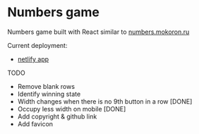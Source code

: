 # Numbers game

Numbers game built with React similar to [numbers.mokoron.ru](https://numbers.mokoron.ru/)

Current deployment:

- [netlify app](https://numbers09.netlify.app/)

TODO

- Remove blank rows
- Identify winning state
- Width changes when there is no 9th button in a row [DONE]
- Occupy less width on mobile [DONE]
- Add copyright & github link
- Add favicon

